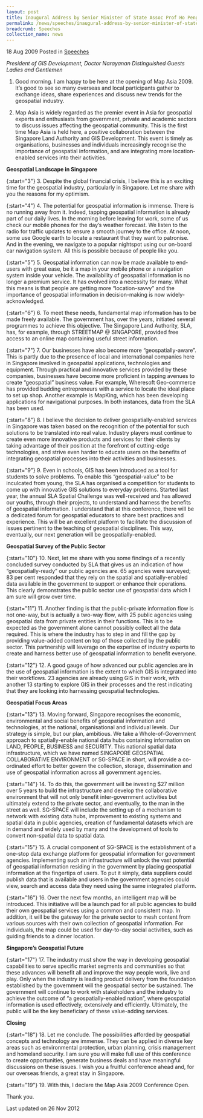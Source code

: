 ```yaml
---
layout: post
title: Inaugural Address by Senior Minister of State Assoc Prof Ho Peng Kee at Map Asia 2009
permalink: /news/speeches/inaugural-address-by-senior-minister-of-state-assoc-prof-ho-peng-kee-at-map-asia-2009
breadcrumb: Speeches
collection_name: news
---
```


18 Aug 2009 Posted in [Speeches](/news/speeches)

*President of GIS Development, Doctor Narayanan*
*Distinguished Guests*
*Ladies and Gentlemen*

1. Good morning. I am happy to be here at the opening of Map Asia 2009.  It’s good to see so many overseas and local participants gather to exchange ideas, share experiences and discuss new trends for the geospatial industry.  

 

2. Map Asia is widely regarded as the premier event in Asia for geospatial experts and enthusiasts from government, private and academic sectors to discuss issues affecting the geospatial community. This is the first time Map Asia is held here, a positive collaboration between the Singapore Land Authority and GIS Development.  This event is timely as organisations, businesses and individuals increasingly recognise the importance of geospatial information, and are integrating more location-enabled services into their activities. 

**Geospatial Landscape in Singapore**

{:start="3"}
3. Despite the global financial crisis, I believe this is an exciting time for the geospatial industry, particularly in Singapore. Let me share with you the reasons for my optimism. 

 
{:start="4"}
4. The potential for geospatial information is immense. There is no running away from it. Indeed, tapping geospatial information is already part of our daily lives. In the morning before leaving for work, some of us check our mobile phones for the day’s weather forecast. We listen to the radio for traffic updates to ensure a smooth journey to the office. At noon, some use Google earth to locate a restaurant that they want to patronise.  And in the evening, we navigate to a popular nightspot using our on-board car navigation system. All this is possible because of people like you.  

 
{:start="5"}
5. Geospatial information can now be made available to end-users with great ease, be it a map in your mobile phone or a navigation system inside your vehicle.  The availability of geospatial information is no longer a premium service.  It has evolved into a necessity for many. What this means is that people are getting more “location-savvy” and the importance of geospatial information in decision-making is now widely-acknowledged. 

 
{:start="6"}
6. To meet these needs, fundamental map information has to be made freely available. The government has, over the years, initiated several programmes to achieve this objective. The Singapore Land Authority, SLA, has, for example, through STREETMAP @ SINGAPORE, provided free access to an online map containing useful street information. 

 
{:start="7"}
7. Our businesses have also become more “geospatially-aware”. This is partly due to the presence of local and international companies here in Singapore involved in geospatial applications, technologies and equipment. Through practical and innovative services provided by these companies, businesses have become more proficient in tapping avenues to create “geospatial” business value. For example, Wheresoft Geo-commerce has provided budding entrepreneurs with a service to locate the ideal place to set up shop. Another example is MapKing, which has been developing applications for navigational purposes. In both instances, data from the SLA has been used.

 
{:start="8"}
8. I believe the decision to deliver geospatially-enabled services in Singapore was taken based on the recognition of the potential for such solutions to be translated into real value. Industry players must continue to create even more innovative products and services for their clients by taking advantage of their position at the forefront of cutting-edge technologies, and strive even harder to educate users on the benefits of integrating geospatial processes into their activities and businesses.

 
{:start="9"}
9. Even in schools, GIS has been introduced as a tool for students to solve problems. To enable this “geospatial-value” to be inculcated from young, the SLA has organised a competition for students to come up with innovative GIS solutions to everyday problems.  Started last year, the annual SLA Spatial Challenge was well-received and has allowed our youths, through their projects, to understand and harness the benefits of geospatial information. I understand that at this conference, there will be a dedicated forum for geospatial educators to share best practices and experience. This will be an excellent platform to facilitate the discussion of issues pertinent to the teaching of geospatial disciplines. This way, eventually, our next generation will be geospatially-enabled.

**Geospatial Survey of the Public Sector**

{:start="10"}
10. Next, let me share with you some findings of a recently concluded survey conducted by SLA that gives us an indication of how “geospatially-ready” our public agencies are. 65 agencies were surveyed;  83 per cent responded that they rely on the spatial and spatially-enabled data available in the government to support or enhance their operations. This clearly demonstrates the public sector use of  geospatial data which I am sure will grow over time.  

 
{:start="11"}
11. Another finding is that the public-private information flow is not one-way, but is actually a two-way flow, with 25 public agencies using geospatial data from private entities in their functions. This is to be expected as the government alone cannot possibly collect all the data required. This is where the industry has to step in and fill the gap by providing value-added content on top of those collected by the public sector. This partnership will leverage on the expertise of industry experts to create and harness better use of geospatial information to benefit everyone. 

 
{:start="12"}
12. A good gauge of how advanced our public agencies are in the use of geospatial information is the extent to which GIS is integrated into their workflows. 23 agencies are already using GIS in their work, with another 13 starting to explore GIS in their processes and the rest indicating that they are looking into harnessing geospatial technologies. 

**Geospatial Focus Areas**

{:start="13"}
13. Moving forward, Singapore recognises the economic, environmental and social benefits of geospatial information and technologies, at the national, organisational and individual levels. Our strategy is simple, but our plan, ambitious. We take a Whole-of-Government approach to spatially-enable national data hubs containing information on LAND, PEOPLE, BUSINESS and SECURITY. This national spatial data infrastructure, which we have named SINGAPORE GEOSPATIAL COLLABORATIVE ENVIRONMENT or SG-SPACE in short, will provide a co-ordinated effort to better govern the collection, storage, dissemination and use of geospatial information across all government agencies.

 
{:start="14"}
14. To do this, the government will be investing $27 million over 5 years to build the infrastructure and develop the collaborative environment that will not only benefit inter-government activities but ultimately extend to the private sector, and eventually, to the man in the street as well. SG-SPACE will include the setting up of a mechanism to network with existing data hubs, improvement to existing systems and spatial data in public agencies, creation of fundamental datasets which are in demand and widely used by many and the development of tools to convert non-spatial data to spatial data.

 
{:start="15"}
15. A crucial component of SG-SPACE is the establishment of a one-stop data exchange platform for geospatial information for government agencies. Implementing such an infrastructure will unlock the vast potential of geospatial information residing in the government by placing geospatial information at the fingertips of users. To put it simply, data suppliers could publish data that is available and users in the government agencies could view, search and access data they need using the same integrated platform. 

 
{:start="16"}
16. Over the next few months, an intelligent map will be introduced.  This initiative will be a launch pad for all public agencies to build their own geospatial services using a common and consistent map. In addition, it will be the gateway for the private sector to mesh content from various sources with their own collection of geospatial information. For individuals, the map could be used for day-to-day social activities, such as guiding friends to a dinner location.

**Singapore’s Geospatial Future**

{:start="17"}
17. The industry must show the way in developing geospatial capabilities to serve specific market segments and communities so that these advances will benefit all and improve the way people work, live and play. Only when the industry is leading product delivery from the foundation established by the government will the geospatial sector be sustained.  The government will continue to work with stakeholders and the industry to achieve the outcome of “a geospatially-enabled nation”, where geospatial information is used effectively, extensively and efficiently. Ultimately, the public will be the key beneficiary of these value-adding services.  


**Closing**

{:start="18"}
18. Let me conclude. The possibilities afforded by geospatial concepts and technology are immense.  They can be applied in diverse key areas such as environmental protection, urban planning, crisis management and homeland security. I am sure you will make full use of this conference to create opportunities, generate business deals and have meaningful discussions on these issues. I wish you a fruitful conference ahead and, for our overseas friends, a great stay in Singapore. 

 
{:start="19"}
19. With this, I declare the Map Asia 2009 Conference Open. 


Thank you. 

<p class="right-side-updated">Last updated on 26 Nov 2012</p>




